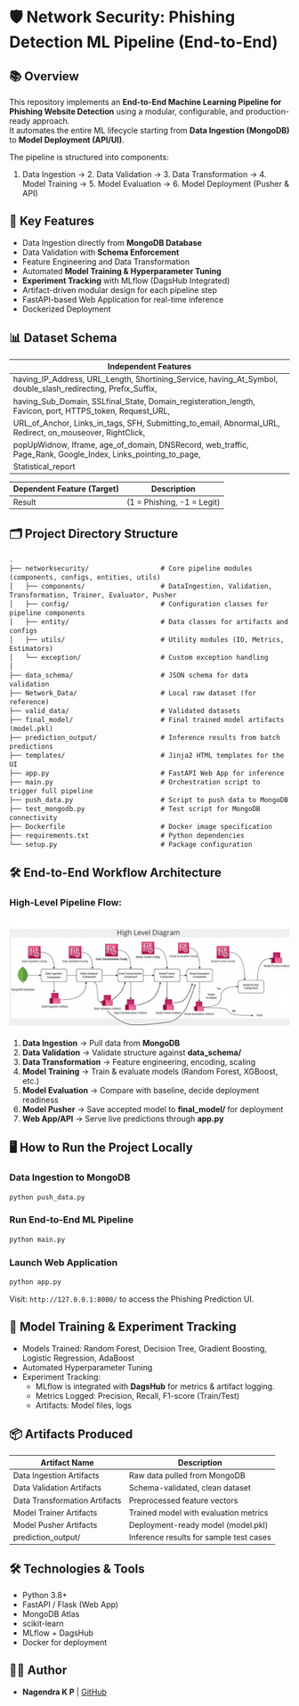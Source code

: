 
# 🛡️ Network Security: Phishing Detection ML Pipeline (End-to-End)

## 📚 Overview
This repository implements an **End-to-End Machine Learning Pipeline for Phishing Website Detection** using a modular, configurable, and production-ready approach.  
It automates the entire ML lifecycle starting from **Data Ingestion (MongoDB)** to **Model Deployment (API/UI)**.

The pipeline is structured into components:
1. Data Ingestion → 2. Data Validation → 3. Data Transformation → 4. Model Training → 5. Model Evaluation → 6. Model Deployment (Pusher & API)

## 🚀 Key Features
- Data Ingestion directly from **MongoDB Database**
- Data Validation with **Schema Enforcement**
- Feature Engineering and Data Transformation
- Automated **Model Training & Hyperparameter Tuning**
- **Experiment Tracking** with MLflow (DagsHub Integrated)
- Artifact-driven modular design for each pipeline step
- FastAPI-based Web Application for real-time inference
- Dockerized Deployment

## 📊 Dataset Schema
| Independent Features |
|----------------------|
| having_IP_Address, URL_Length, Shortining_Service, having_At_Symbol, double_slash_redirecting, Prefix_Suffix, |
| having_Sub_Domain, SSLfinal_State, Domain_registeration_length, Favicon, port, HTTPS_token, Request_URL, |
| URL_of_Anchor, Links_in_tags, SFH, Submitting_to_email, Abnormal_URL, Redirect, on_mouseover, RightClick, |
| popUpWidnow, Iframe, age_of_domain, DNSRecord, web_traffic, Page_Rank, Google_Index, Links_pointing_to_page, |
| Statistical_report |

| Dependent Feature (Target) | Description |
|----------------------------|-------------|
| Result                     | (1 = Phishing, -1 = Legit) |

## 🗂️ Project Directory Structure
```
.
├── networksecurity/                  # Core pipeline modules (components, configs, entities, utils)
│   ├── components/                   # DataIngestion, Validation, Transformation, Trainer, Evaluator, Pusher
│   ├── config/                       # Configuration classes for pipeline components
│   ├── entity/                       # Data classes for artifacts and configs
│   ├── utils/                        # Utility modules (IO, Metrics, Estimators)
│   └── exception/                    # Custom exception handling
│
├── data_schema/                      # JSON schema for data validation
├── Network_Data/                     # Local raw dataset (for reference)
├── valid_data/                       # Validated datasets
├── final_model/                      # Final trained model artifacts (model.pkl)
├── prediction_output/                # Inference results from batch predictions
├── templates/                        # Jinja2 HTML templates for the UI
├── app.py                            # FastAPI Web App for inference
├── main.py                           # Orchestration script to trigger full pipeline
├── push_data.py                      # Script to push data to MongoDB
├── test_mongodb.py                   # Test script for MongoDB connectivity
├── Dockerfile                        # Docker image specification
├── requirements.txt                  # Python dependencies
└── setup.py                          # Package configuration
```

## 🛠️ End-to-End Workflow Architecture

### High-Level Pipeline Flow:
![Pipeline Architecture](notebooks/diagram.jpg)

1. **Data Ingestion** → Pull data from **MongoDB**
2. **Data Validation** → Validate structure against **data_schema/**
3. **Data Transformation** → Feature engineering, encoding, scaling
4. **Model Training** → Train & evaluate models (Random Forest, XGBoost, etc.)
5. **Model Evaluation** → Compare with baseline, decide deployment readiness
6. **Model Pusher** → Save accepted model to **final_model/** for deployment
7. **Web App/API** → Serve live predictions through **app.py**

## 🖥️ How to Run the Project Locally



### Data Ingestion to MongoDB
```bash
python push_data.py
```

### Run End-to-End ML Pipeline
```bash
python main.py
```

### Launch Web Application
```bash
python app.py
```
Visit: `http://127.0.0.1:8000/` to access the Phishing Prediction UI.

## 🧠 Model Training & Experiment Tracking
- Models Trained: Random Forest, Decision Tree, Gradient Boosting, Logistic Regression, AdaBoost
- Automated Hyperparameter Tuning
- Experiment Tracking:
  - MLflow is integrated with **DagsHub** for metrics & artifact logging.
  - Metrics Logged: Precision, Recall, F1-score (Train/Test)
  - Artifacts: Model files, logs

## 📦 Artifacts Produced
| Artifact Name                  | Description                                     |
|-------------------------------|-------------------------------------------------|
| Data Ingestion Artifacts        | Raw data pulled from MongoDB                   |
| Data Validation Artifacts       | Schema-validated, clean dataset                |
| Data Transformation Artifacts   | Preprocessed feature vectors                   |
| Model Trainer Artifacts         | Trained model with evaluation metrics          |
| Model Pusher Artifacts          | Deployment-ready model (model.pkl)             |
| prediction_output/              | Inference results for sample test cases        |

## 🛠️ Technologies & Tools
- Python 3.8+
- FastAPI / Flask (Web App)
- MongoDB Atlas
- scikit-learn
- MLflow + DagsHub
- Docker for deployment

## 🧑‍💻 Author
- **Nagendra K P** | [GitHub](https://github.com/nagendrakp02)
